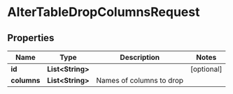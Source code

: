 

# AlterTableDropColumnsRequest


## Properties

| Name | Type | Description | Notes |
|------------ | ------------- | ------------- | -------------|
|**id** | **List&lt;String&gt;** |  |  [optional] |
|**columns** | **List&lt;String&gt;** | Names of columns to drop |  |




